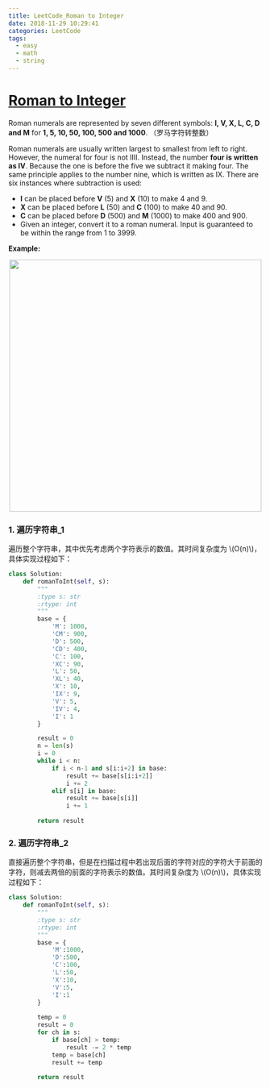 ```yaml
---
title: LeetCode_Roman to Integer
date: 2018-11-29 10:29:41
categories: LeetCode
tags: 
  - easy
  - math
  - string
---
```


# [Roman to Integer](https://leetcode.com/problems/roman-to-integer/)

Roman numerals are represented by seven different symbols: **I, V, X, L, C, D and M** for **1, 5, 10, 50, 100, 500 and 1000**. 
（罗马字符转整数）

<!--more-->

Roman numerals are usually written largest to smallest from left to right. However, the numeral for four is not IIII. Instead, the number **four is written as IV**. Because the one is before the five we subtract it making four. The same principle applies to the number nine, which is written as IX. There are six instances where subtraction is used:
  - **I** can be placed before **V** (5) and **X** (10) to make 4 and 9. 
  - **X** can be placed before **L** (50) and **C** (100) to make 40 and 90. 
  - **C** can be placed before **D** (500) and **M** (1000) to make 400 and 900.
  - Given an integer, convert it to a roman numeral. Input is guaranteed to be within the range from 1 to 3999.


**Example:** 

<div align=center>
	<img src="/images/leetcode_13.png" width = "500" align=center/>
</div>


### 1. 遍历字符串_1
遍历整个字符串，其中优先考虑两个字符表示的数值。其时间复杂度为 \\(O(n)\\)，具体实现过程如下：
```python
class Solution:
    def romanToInt(self, s):
        """
        :type s: str
        :rtype: int
        """
        base = {
            'M': 1000,
            'CM': 900,
            'D': 500,
            'CD': 400,
            'C': 100,
            'XC': 90,
            'L': 50,
            'XL': 40,
            'X': 10,
            'IX': 9,
            'V': 5,
            'IV': 4,
            'I': 1
        }

        result = 0
        n = len(s)
        i = 0
        while i < n:
            if i < n-1 and s[i:i+2] in base:
                result += base[s[i:i+2]]
                i += 2
            elif s[i] in base:
                result += base[s[i]]
                i += 1
            
        return result 
```

### 2. 遍历字符串_2
直接遍历整个字符串，但是在扫描过程中若出现后面的字符对应的字符大于前面的字符，则减去两倍的前面的字符表示的数值。其时间复杂度为 \\(O(n)\\)，具体实现过程如下：

```python
class Solution:
    def romanToInt(self, s):
        """
        :type s: str
        :rtype: int
        """
        base = {
            'M':1000,
            'D':500,
            'C':100,
            'L':50,
            'X':10,
            'V':5,
            'I':1
        }
        
        temp = 0
        result = 0
        for ch in s:
            if base[ch] > temp:
                result -= 2 * temp
            temp = base[ch]    
            result += temp
        
        return result
```
        











